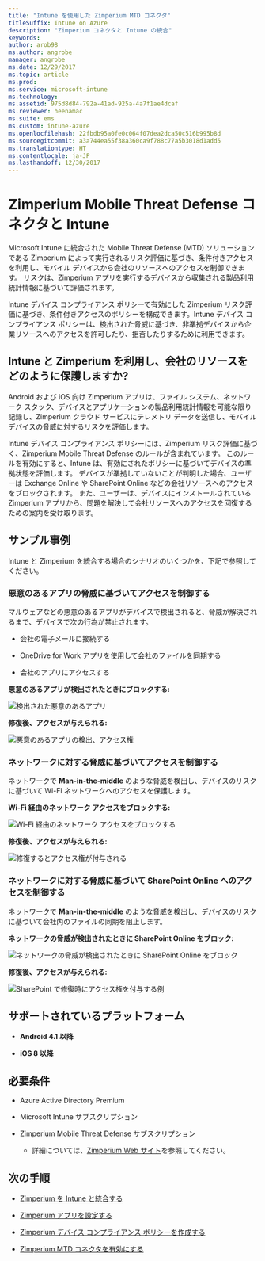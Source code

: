 ```yaml
---
title: "Intune を使用した Zimperium MTD コネクタ"
titleSuffix: Intune on Azure
description: "Zimperium コネクタと Intune の統合"
keywords: 
author: arob98
ms.author: angrobe
manager: angrobe
ms.date: 12/29/2017
ms.topic: article
ms.prod: 
ms.service: microsoft-intune
ms.technology: 
ms.assetid: 975d8d84-792a-41ad-925a-4a7f1ae4dcaf
ms.reviewer: heenamac
ms.suite: ems
ms.custom: intune-azure
ms.openlocfilehash: 22fbdb95a0fe0c064f07dea2dca50c516b995b8d
ms.sourcegitcommit: a3a744ea55f38a360ca9f788c77a5b3018d1add5
ms.translationtype: HT
ms.contentlocale: ja-JP
ms.lasthandoff: 12/30/2017
---
```

# <a name="zimperium-mobile-threat-defense-connector-with-intune"></a>Zimperium Mobile Threat Defense コネクタと Intune

Microsoft Intune に統合された Mobile Threat Defense (MTD) ソリューションである Zimperium によって実行されるリスク評価に基づき、条件付きアクセスを利用し、モバイル デバイスから会社のリソースへのアクセスを制御できます。 リスクは、Zimperium アプリを実行するデバイスから収集される製品利用統計情報に基づいて評価されます。

Intune デバイス コンプライアンス ポリシーで有効にした Zimperium リスク評価に基づき、条件付きアクセスのポリシーを構成できます。Intune デバイス コンプライアンス ポリシーは、検出された脅威に基づき、非準拠デバイスから企業リソースへのアクセスを許可したり、拒否したりするために利用できます。

## <a name="how-do-intune-and-zimperium-help-protect-your-company-resources"></a>Intune と Zimperium を利用し、会社のリソースをどのように保護しますか?

Android および iOS 向け Zimperium アプリは、ファイル システム、ネットワーク スタック、デバイスとアプリケーションの製品利用統計情報を可能な限り記録し、Zimperium クラウド サービスにテレメトリ データを送信し、モバイル デバイスの脅威に対するリスクを評価します。

Intune デバイス コンプライアンス ポリシーには、Zimperium リスク評価に基づく、Zimperium Mobile Threat Defense のルールが含まれています。 このルールを有効にすると、Intune は、有効にされたポリシーに基づいてデバイスの準拠状態を評価します。 デバイスが準拠していないことが判明した場合、ユーザーは Exchange Online や SharePoint Online などの会社リソースへのアクセスをブロックされます。 また、ユーザーは、デバイスにインストールされている Zimperium アプリから、問題を解決して会社リソースへのアクセスを回復するための案内を受け取ります。

## <a name="sample-scenarios"></a>サンプル事例

Intune と Zimperium を統合する場合のシナリオのいくつかを、下記で参照してください。

### <a name="control-access-based-on-threats-from-malicious-apps"></a>悪意のあるアプリの脅威に基づいてアクセスを制御する

マルウェアなどの悪意のあるアプリがデバイスで検出されると、脅威が解決されるまで、デバイスで次の行為が禁止されます。

-   会社の電子メールに接続する

-   OneDrive for Work アプリを使用して会社のファイルを同期する

-   会社のアプリにアクセスする

**悪意のあるアプリが検出されたときにブロックする:**

![検出された悪意のあるアプリ](./media/Maliciousapps_blocked_Zimperium.png)

**修復後、アクセスが与えられる:**

![悪意のあるアプリの検出、アクセス権](./media/maliciousapps_unblocked_Zimperium.png)

### <a name="control-access-based-on-threat-to-network"></a>ネットワークに対する脅威に基づいてアクセスを制御する

ネットワークで **Man-in-the-middle** のような脅威を検出し、デバイスのリスクに基づいて Wi-Fi ネットワークへのアクセスを保護します。

**Wi-Fi 経由のネットワーク アクセスをブロックする:**

![Wi-Fi 経由のネットワーク アクセスをブロックする](./media/network_wifi_blocked_Zimperium.png)

**修復後、アクセスが与えられる:**

![修復するとアクセス権が付与される](./media/network_wifi_unblocked_Zimperium.png)

### <a name="control-access-to-sharepoint-online-based-on-threat-to-network"></a>ネットワークに対する脅威に基づいて SharePoint Online へのアクセスを制御する

ネットワークで **Man-in-the-middle** のような脅威を検出し、デバイスのリスクに基づいて会社内のファイルの同期を阻止します。

**ネットワークの脅威が検出されたときに SharePoint Online をブロック:**

![ネットワークの脅威が検出されたときに SharePoint Online をブロック](./media/network_spo_blocked_Zimperium.png)

**修復後、アクセスが与えられる:**

![SharePoint で修復時にアクセス権を付与する例](./media/network_spo_unblocked_Zimperium.png)

## <a name="supported-platforms"></a>サポートされているプラットフォーム

-   **Android 4.1 以降**

-   **iOS 8 以降**

## <a name="prerequisites"></a>必要条件

-   Azure Active Directory Premium

-   Microsoft Intune サブスクリプション

-   Zimperium Mobile Threat Defense サブスクリプション

    -   詳細については、[Zimperium Web サイト](https://www.zimperium.com/zips-mobile-ips)を参照してください。

## <a name="next-steps"></a>次の手順

- [Zimperium を Intune と統合する](zimperium-mtd-connector-integration.md)

- [Zimperium アプリを設定する](mtd-apps-ios-app-configuration-policy-add-assign.md)

- [Zimperium デバイス コンプライアンス ポリシーを作成する](mtd-device-compliance-policy-create.md)

- [Zimperium MTD コネクタを有効にする](mtd-connector-enable.md)
